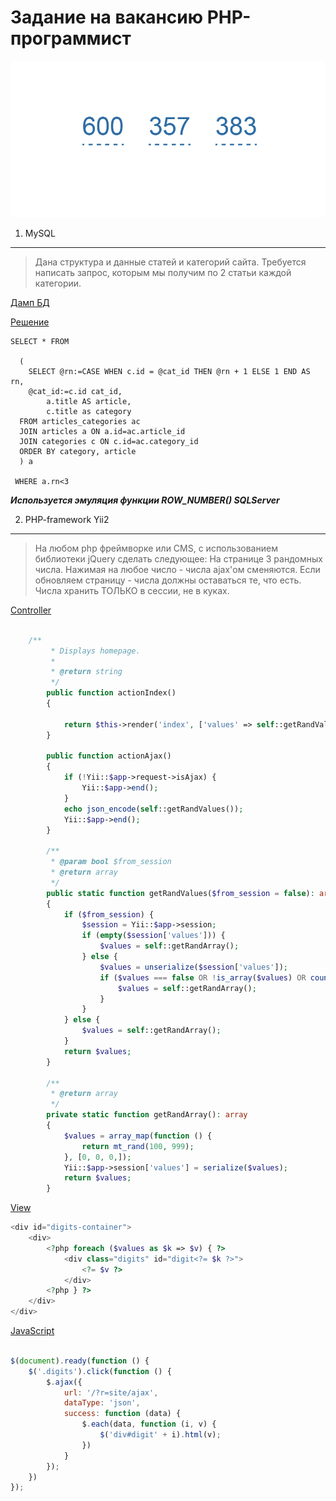 Задание на вакансию PHP-программист
============================

![preview](https://github.com/loktionov/dowlatow/blob/master/digits.png)

1. MySQL
-----------------------------

>Дана структура и данные статей и категорий сайта.
>Требуется написать запрос, которым мы получим по 2 статьи каждой категории.

[Дамп БД](https://github.com/loktionov/dowlatow/blob/master/MySQLtask/dowlatow_dump.sql)


[Решение](https://github.com/loktionov/dowlatow/blob/master/MySQLtask/row_number.sql)

```mysql
SELECT * FROM 
  
  (
    SELECT @rn:=CASE WHEN c.id = @cat_id THEN @rn + 1 ELSE 1 END AS rn,
    @cat_id:=c.id cat_id,
        a.title AS article,        
        c.title as category 
  FROM articles_categories ac
  JOIN articles a ON a.id=ac.article_id
  JOIN categories c ON c.id=ac.category_id
  ORDER BY category, article
  ) a
 
 WHERE a.rn<3
```

***Используется эмуляция функции ROW_NUMBER() SQLServer***


2. PHP-framework Yii2 
-----------------------------

>На любом php фреймворке или CMS, с использованием библиотеки jQuery сделать следующее:
>На странице 3 рандомных числа.
>Нажимая на любое число - числа ajax'ом сменяются.
>Если обновляем страницу - числа должны оставаться те, что есть.
>Числа хранить ТОЛЬКО в сессии, не в куках.

[Controller](https://github.com/loktionov/dowlatow/blob/master/controllers/SiteController.php)

```php

    /**
         * Displays homepage.
         *
         * @return string
         */
        public function actionIndex()
        {
    
            return $this->render('index', ['values' => self::getRandValues(true)]);
        }
    
        public function actionAjax()
        {
            if (!Yii::$app->request->isAjax) {
                Yii::$app->end();
            }
            echo json_encode(self::getRandValues());
            Yii::$app->end();
        }
    
        /**
         * @param bool $from_session
         * @return array
         */
        public static function getRandValues($from_session = false): array
        {
            if ($from_session) {
                $session = Yii::$app->session;
                if (empty($session['values'])) {
                    $values = self::getRandArray();
                } else {
                    $values = unserialize($session['values']);
                    if ($values === false OR !is_array($values) OR count($values) != 3) {
                        $values = self::getRandArray();
                    }
                }
            } else {
                $values = self::getRandArray();
            }
            return $values;
        }
    
        /**
         * @return array
         */
        private static function getRandArray(): array
        {
            $values = array_map(function () {
                return mt_rand(100, 999);
            }, [0, 0, 0,]);
            Yii::$app->session['values'] = serialize($values);
            return $values;
        }

```

[View](https://github.com/loktionov/dowlatow/blob/master/views/site/index.php)

```php
<div id="digits-container">
    <div>
        <?php foreach ($values as $k => $v) { ?>
            <div class="digits" id="digit<?= $k ?>">
                <?= $v ?>
            </div>
        <?php } ?>
    </div>
</div>
```
[JavaScript](https://github.com/loktionov/dowlatow/blob/master/web/js/ajax.js)

```javascript

$(document).ready(function () {
    $('.digits').click(function () {
        $.ajax({
            url: '/?r=site/ajax',
            dataType: 'json',
            success: function (data) {
                $.each(data, function (i, v) {
                    $('div#digit' + i).html(v);
                })
            }
        });
    })
});

```
